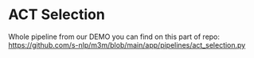 # ACT Selection
Whole pipeline from our DEMO you can find on this part of repo: https://github.com/s-nlp/m3m/blob/main/app/pipelines/act_selection.py
